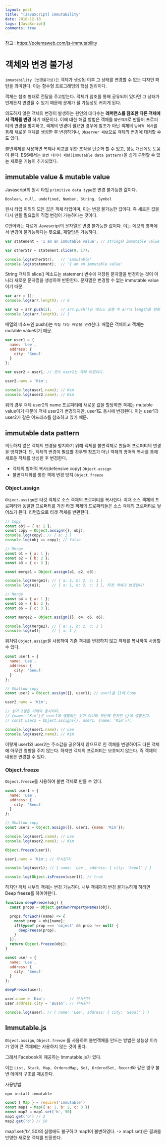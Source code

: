 ```yaml
---
layout: post
title: "[JavaScript] immutability"
date: 2018-12-18
tags: [JavaScript]
comments: true
---
```


참고 : https://poiemaweb.com/js-immutability

# 객체와 변경 불가성

`immutability (변경불가성)`는 객체가 생성된 이후 그 상태를 변경할 수 없는 디자인 패턴을 의미한다. 이는 함수형 프로그래밍의 핵심 원리이다.

객체는 참조 형태로 전달을 주고받는다. 객체가 참조를 통해 공유되어 있다면 그 상태가 언제든지 변경될 수 있기 때문에 문제가 될 가능성도 커지게 된다.

의도하지 않은 객체의 변경이 발생하는 원인의 대다수는 **레퍼런스를 참조한 다른 객체에서 객체를 변경** 하기 때문이다. 이에 대한 해결 방법은 객체를 `불변객체`로 만들어 프로퍼티의 변경을 방지하고, 객체의 변경이 필요한 경우에 참조가 아닌 객체의 `방어적 복사`를 통해 새로운 객체를 생성한 후 변경하거나, `Observer 패턴`으로 객체의 변경에 대처할 수도 있다.

불변객체를 사용하면 복제나 비교를 위한 조작을 단순화 할 수 있고, 성능 개선에도 도움이 된다. ES6에서는 `불변 데이터 패턴(immutable data pattern)`을 쉽게 구현할 수 있는 새로운 기능이 추가되었다.

## immutable value & mutable value

Javascript의 원시 타입 `primitive data type`은 변경 불가능한 값이다.

`Boolean, null, undefined, Number, String, Symbol`

원시 타입 이외의 모든 값은 객체 타입이며, 이는 변경 불가능한 값이다. 즉 새로운 값을 다시 만들 필요없이 직접 변경이 가능하다는 것이다.

C언어와는 다르게 Javascript의 문자열은 변경 불가능한 값이다. 이는 메모리 영역에서 변경이 불가능하다는 뜻으로, 재할당은 가능하다.

```JavaScript
var statement = 'I am an immutable value'; // string은 immutable value

var otherStr = statement.slice(8, 17);

console.log(otherStr);   // 'immutable'
console.log(statement);  // 'I am an immutable value'
```

String 객체의 slice() 메소드는 statement 변수에 저장된 문자열을 변경하는 것이 아니라 새로운 문자열을 생성하여 반환한다. 문자열은 변경할 수 없는 immutable value 이기 때문.

```JavaScript
var arr = [];
console.log(arr.length); // 0

var v2 = arr.push(2);    // arr.push()는 메소드 실행 후 arr의 length를 반환
console.log(arr.length); // 1
```

배열의 메소드인 push()는 `직접 대상 배열을 변경`한다. 배열은 객체이고 객체는 mutable value이기 때문.

```JavaScript
var user1 = {
  name: 'Lee',
  address: {
    city: 'Seoul'
  }
};

var user2 = user1; // 변수 user2는 객체 타입이다.

user2.name = 'Kim';

console.log(user1.name); // Kim
console.log(user2.name); // Kim
```

위의 경우 객체 user2의 name 프로퍼티에 새로운 값을 할당하면 객체는 mutable value이기 때문에 객체 user2가 변경되지만, user1도 동시에 변경된다. 이는 user1과 user2가 같은 어드레스를 참조하고 있기 때문.

## immutable data pattern

의도하지 않은 객체의 변경을 방지하기 위해 객체를 불변객체로 만들어 프로퍼티의 변경을 방지한다. 단, 객체의 변경이 필요할 경우엔 참조가 아닌 객체의 방어적 복사를 통해 새로운 객체를 생성한 후 변경한다.

* 객체의 방어적 복사(defensive copy)
`Object.assign`
* 불변객체화를 통한 객체 변경 방지
`Object.freeze`

### Object.assign

`Object.assign`은 타깃 객체로 소스 객체의 프로퍼티를 복사한다. 이때 소스 객체의 프로퍼티와 동일한 프로퍼티를 가진 타겟 객체의 프로퍼티들은 소스 객체의 프로퍼티로 덮어쓰기 된다. 리턴값으로 타겟 객체를 반환한다.

```JavaScript
// Copy
const obj = { a: 1 };
const copy = Object.assign({}, obj);
console.log(copy); // { a: 1 }
console.log(obj == copy); // false

// Merge
const o1 = { a: 1 };
const o2 = { b: 2 };
const o3 = { c: 3 };

const merge1 = Object.assign(o1, o2, o3);

console.log(merge1); // { a: 1, b: 2, c: 3 }
console.log(o1);     // { a: 1, b: 2, c: 3 }, 타겟 객체가 변경된다!

// Merge
const o4 = { a: 1 };
const o5 = { b: 2 };
const o6 = { c: 3 };

const merge2 = Object.assign({}, o4, o5, o6);

console.log(merge2); // { a: 1, b: 2, c: 3 }
console.log(o4);     // { a: 1 }
```

위처럼 `Object.assign`을 사용하여 기존 객체를 변경하지 않고 객체를 복사하여 사용할 수 있다.

```JavaScript
const user1 = {
  name: 'Lee',
  address: {
    city: 'Seoul'
  }
};

// Shallow copy
const user2 = Object.assign({}, user1); // user1을 {}에 Copy

user2.name = 'Kim';

// 상기 2행은 아래와 동치이다.
// {name: 'Kim'}은 user1에 병합되는 것이 아니라 첫번째 인자인 {}에 병합된다.
// const user2 = Object.assign({}, user1, {name: 'Kim'});

console.log(user1.name); // Lee
console.log(user2.name); // Kim
```

이렇게 user1와 user2는 주소값을 공유하지 않으므로 한 객체를 변경하여도 다른 객체에 아무런 영향을 주지 않는다. 하지만 객체의 프로퍼티는 보호되지 않는다. 즉 객체의 내용은 변경할 수 있다.

### Object.freeze

`Object.freeze`를 사용하여 불변 객체로 만들 수 있다.

```JavaScript
const user1 = {
  name: 'Lee',
  address: {
    city: 'Seoul'
  }
};

// Shallow copy
const user2 = Object.assign({}, user1, {name: 'Kim'});

console.log(user1.name); // Lee
console.log(user2.name); // Kim

Object.freeze(user1);

user1.name = 'Kim'; // 무시된다!

console.log(user1); // { name: 'Lee', address: { city: 'Seoul' } }

console.log(Object.isFrozen(user1)); // true
```

하지만 객체 내부의 객체는 변경 가능하다.
내부 객체까지 변경 불가능하게 하려면 Deep freeze를 하여야한다.

```JavaScript
function deepFreeze(obj) {
  const props = Object.getOwnPropertyNames(obj);

  props.forEach((name) => {
    const prop = obj[name];
    if(typeof prop === 'object' && prop !== null) {
      deepFreeze(prop);
    }
  });
  return Object.freeze(obj);
}

const user = {
  name: 'Lee',
  address: {
    city: 'Seoul'
  }
};

deepFreeze(user);

user.name = 'Kim';           // 무시된다
user.address.city = 'Busan'; // 무시된다

console.log(user); // { name: 'Lee', address: { city: 'Seoul' } }
```

## Immutable.js

`Object.assign`, `Object.freeze` 를 사용하여 불변객체를 만드는 방법은 성능상 이슈가 있어 큰 객체에는 사용하지 않는 것이 좋다.

그래서 Facebook이 제공하는 Immutable.js가 있다.

이는 `List, Stack, Map, OrderedMap, Set, OrderedSet, Record`와 같은 영구 불변 데이터 구조를 제공한다.

사용방법

`npm install immutable`


```JavaScript
const { Map } = require('immutable')
const map1 = Map({ a: 1, b: 2, c: 3 })
const map2 = map1.set('b', 50)
map1.get('b') // 2
map2.get('b') // 50
```

map1.set('b', 50)의 실행에도 불구하고 map1이 불변하였다. -> map1.set()은 결과를 반영한 새로운 객체를 반환한다.
